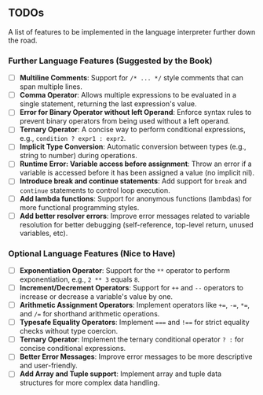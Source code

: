 ## TODOs

A list of features to be implemented in the language interpreter further down the road.

### Further Language Features (Suggested by the Book)

- [ ] **Multiline Comments**: Support for `/* ... */` style comments that can span multiple lines.
- [ ] **Comma Operator**: Allows multiple expressions to be evaluated in a single statement, returning the last expression's value.
- [ ] **Error for Binary Operator without left Operand**: Enforce syntax rules to prevent binary operators from being used without a left operand.
- [ ] **Ternary Operator**: A concise way to perform conditional expressions, e.g., `condition ? expr1 : expr2`.
- [ ] **Implicit Type Conversion**: Automatic conversion between types (e.g., string to number) during operations.
- [ ] **Runtime Error: Variable access before assignment**: Throw an error if a variable is accessed before it has been assigned a value (no implicit nil).
- [ ] **Introduce break and continue statements**: Add support for `break` and `continue` statements to control loop execution.
- [ ] **Add lambda functions**: Support for anonymous functions (lambdas) for more functional programming styles.
- [ ] **Add better resolver errors**: Improve error messages related to variable resolution for better debugging (self-reference, top-level return, unused variables, etc).

### Optional Language Features (Nice to Have)

- [ ] **Exponentiation Operator**: Support for the `**` operator to perform exponentiation, e.g., `2 ** 3` equals `8`.
- [ ] **Increment/Decrement Operators**: Support for `++` and `--` operators to increase or decrease a variable's value by one.
- [ ] **Arithmetic Assignment Operators**: Implement operators like `+=`, `-=`, `*=`, and `/=` for shorthand arithmetic operations.
- [ ] **Typesafe Equality Operators**: Implement `===` and `!==` for strict equality checks without type coercion.
- [ ] **Ternary Operator**: Implement the ternary conditional operator `? :` for concise conditional expressions.
- [ ] **Better Error Messages**: Improve error messages to be more descriptive and user-friendly.
- [ ] **Add Array and Tuple support**: Implement array and tuple data structures for more complex data handling.
